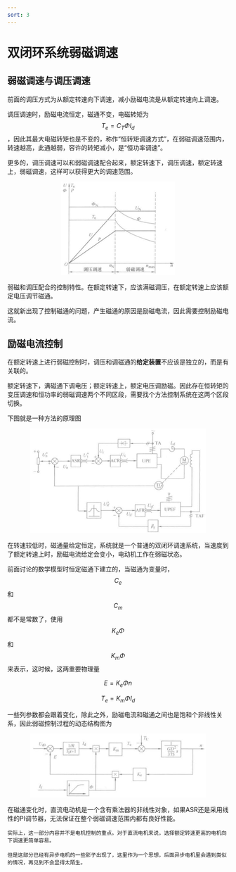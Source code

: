 ```yaml
---
sort: 3
---
```

# 双闭环系统弱磁调速

## 弱磁调速与调压调速

前面的调压方式为从额定转速向下调速，减小励磁电流是从额定转速向上调速。

调压调速时，励磁电流恒定，磁通不变，电磁转矩为$$ T_e = C_T \Phi I_d $$，因此其最大电磁转矩也是不变的，称作“恒转矩调速方式”，在弱磁调速范围内，转速越高，此通越弱，容许的转矩减小，是“恒功率调速”。

更多的，调压调速可以和弱磁调速配合起来，额定转速下，调压调速，额定转速上，弱磁调速，这样可以获得更大的调速范围。

<center>
    <img src="./images/配合调速.jpg" width=260>
</center>

弱磁和调压配合的控制特性。在额定转速下，应该满磁调压，在额定转速上应该额定电压调节磁通。

这就新出现了控制磁通的问题，产生磁通的原因是励磁电流，因此需要控制励磁电流。

## 励磁电流控制

在额定转速上进行弱磁控制时，调压和调磁通的**给定装置**不应该是独立的，而是有关联的。

额定转速下，满磁通下调电压；额定转速上，额定电压调励磁。因此存在恒转矩的变压调速和恒功率的弱磁调速两个不同区段，需要找个方法控制系统在这两个区段切换。

下图就是一种方法的原理图

<center>
    <img src="./images/弱磁调压配合.jpg" width=400 />
</center>

在转速较低时，磁通量给定恒定，系统就是一个普通的双闭环调速系统，当速度到了额定转速上时，励磁电流给定会变小，电动机工作在弱磁状态。

前面讨论的数学模型时恒定磁通下建立的，当磁通为变量时，$$ C_e $$和$$ C_m $$都不是常数了，使用$$ K_e \Phi $$和$$ K_m \Phi $$来表示，这时候，这两重要物理量

$$ E = K_e \Phi n $$

$$ T_e = K_m \Phi I_d $$

一些列参数都会跟着变化，除此之外，励磁电流和磁通之间也是饱和个非线性关系，因此弱磁控制过程的动态结构图为

<center>
    <img src="./images/弱磁控制框图.jpg" width=400 />
</center>

在磁通变化时，直流电动机是一个含有乘法器的非线性对象，如果ASR还是采用线性的PI调节器，无法保证在整个弱磁调速范围内都有良好性能。

```note
实际上，这一部分内容并不是电机控制的重点。对于直流电机来说，选择额定转速更高的电机向下调速更简单容易。

但是这部分已经有异步电机的一些影子出现了，这里作为一个思想，后面异步电机里会遇到类似的情况，再见到不会显得太陌生。
```




